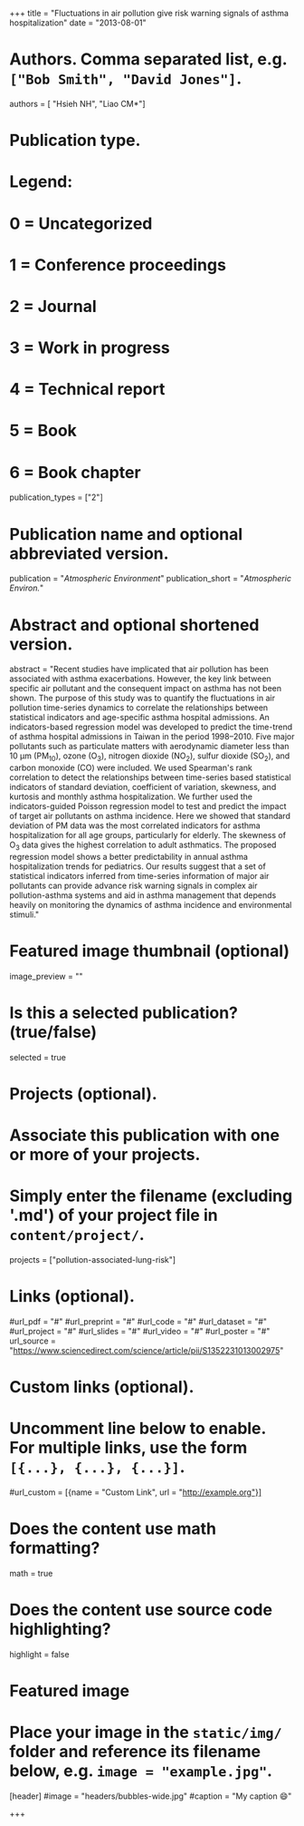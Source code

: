 +++
title = "Fluctuations in air pollution give risk warning signals of asthma hospitalization"
date = "2013-08-01"

# Authors. Comma separated list, e.g. `["Bob Smith", "David Jones"]`.
authors = [ "Hsieh NH", "Liao CM*"]

# Publication type.
# Legend:
# 0 = Uncategorized
# 1 = Conference proceedings
# 2 = Journal
# 3 = Work in progress
# 4 = Technical report
# 5 = Book
# 6 = Book chapter
publication_types = ["2"]

# Publication name and optional abbreviated version.
publication = "*Atmospheric Environment*"
publication_short = "*Atmospheric Environ.*"

# Abstract and optional shortened version.
abstract = "Recent studies have implicated that air pollution has been associated with asthma exacerbations. However, the key link between specific air pollutant and the consequent impact on asthma has not been shown. The purpose of this study was to quantify the fluctuations in air pollution time-series dynamics to correlate the relationships between statistical indicators and age-specific asthma hospital admissions. An indicators-based regression model was developed to predict the time-trend of asthma hospital admissions in Taiwan in the period 1998–2010. Five major pollutants such as particulate matters with aerodynamic diameter less than 10 μm (PM$_{10}$), ozone (O$_3$), nitrogen dioxide (NO$_2$), sulfur dioxide (SO$_2$), and carbon monoxide (CO) were included. We used Spearman's rank correlation to detect the relationships between time-series based statistical indicators of standard deviation, coefficient of variation, skewness, and kurtosis and monthly asthma hospitalization. We further used the indicators-guided Poisson regression model to test and predict the impact of target air pollutants on asthma incidence. Here we showed that standard deviation of PM data was the most correlated indicators for asthma hospitalization for all age groups, particularly for elderly. The skewness of O$_3$ data gives the highest correlation to adult asthmatics. The proposed regression model shows a better predictability in annual asthma hospitalization trends for pediatrics. Our results suggest that a set of statistical indicators inferred from time-series information of major air pollutants can provide advance risk warning signals in complex air pollution-asthma systems and aid in asthma management that depends heavily on monitoring the dynamics of asthma incidence and environmental stimuli."

# Featured image thumbnail (optional)
image_preview = ""

# Is this a selected publication? (true/false)
selected = true

# Projects (optional).
#   Associate this publication with one or more of your projects.
#   Simply enter the filename (excluding '.md') of your project file in `content/project/`.
projects = ["pollution-associated-lung-risk"]

# Links (optional).
#url_pdf = "#"
#url_preprint = "#"
#url_code = "#"
#url_dataset = "#"
#url_project = "#"
#url_slides = "#"
#url_video = "#"
#url_poster = "#"
url_source = "https://www.sciencedirect.com/science/article/pii/S1352231013002975"

# Custom links (optional).
#   Uncomment line below to enable. For multiple links, use the form `[{...}, {...}, {...}]`.
#url_custom = [{name = "Custom Link", url = "http://example.org"}]

# Does the content use math formatting?
math = true

# Does the content use source code highlighting?
highlight = false

# Featured image
# Place your image in the `static/img/` folder and reference its filename below, e.g. `image = "example.jpg"`.
[header]
#image = "headers/bubbles-wide.jpg"
#caption = "My caption :smile:"

+++